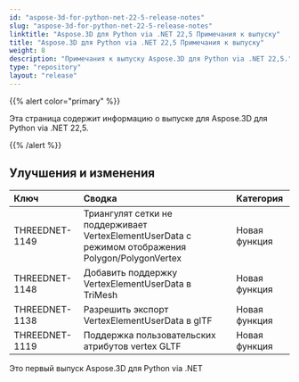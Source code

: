 ```yaml
---
id: "aspose-3d-for-python-net-22-5-release-notes"
slug: "aspose-3d-for-python-net-22-5-release-notes"
linktitle: "Aspose.3D для Python via .NET 22,5 Примечания к выпуску"
title: "Aspose.3D для Python via .NET 22,5 Примечания к выпуску"
weight: 8
description: "Примечания к выпуску Aspose.3D для Python via .NET 22,5."
type: "repository"
layout: "release"
---
```

{{% alert color="primary" %}}

Эта страница содержит информацию о выпуске для Aspose.3D для Python via .NET 22,5.

{{% /alert %}}
## **Улучшения и изменения**

|**Ключ**|**Сводка**|**Категория**|
|:- |:- |:- |
|THREEDNET-1149 |Триангулят сетки не поддерживает VertexElementUserData с режимом отображения Polygon/PolygonVertex|Новая функция|
|THREEDNET-1148 |Добавить поддержку VertexElementUserData в TriMesh|Новая функция|
|THREEDNET-1138 |Разрешить экспорт VertexElementUserData в glTF|Новая функция|
|THREEDNET-1119 |Поддержка пользовательских атрибутов vertex GLTF|Новая функция|


Это первый выпуск Aspose.3D для Python via .NET



